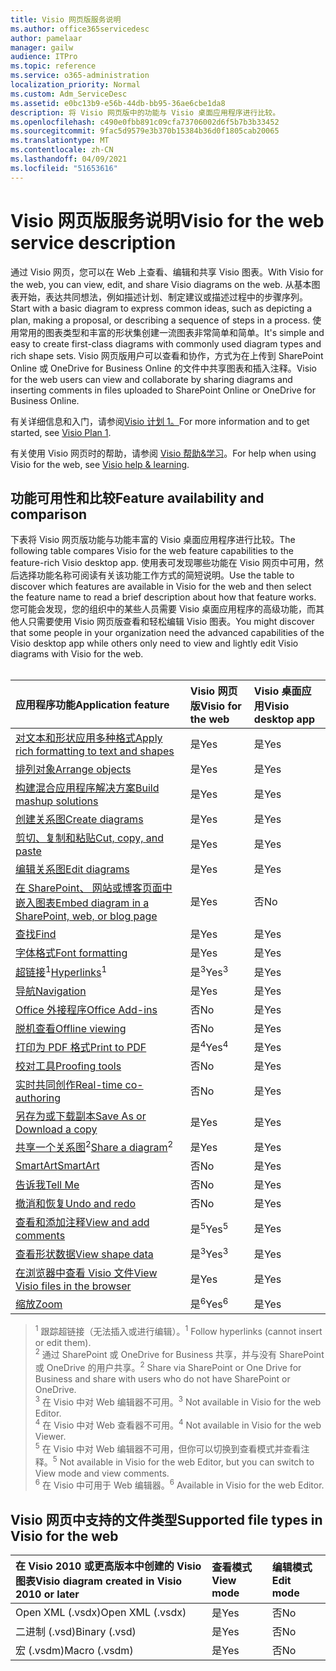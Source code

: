 ```yaml
---
title: Visio 网页版服务说明
ms.author: office365servicedesc
author: pamelaar
manager: gailw
audience: ITPro
ms.topic: reference
ms.service: o365-administration
localization_priority: Normal
ms.custom: Adm_ServiceDesc
ms.assetid: e0bc13b9-e56b-44db-bb95-36ae6cbe1da8
description: 将 Visio 网页版中的功能与 Visio 桌面应用程序进行比较。
ms.openlocfilehash: c490e0fbb891c09cfa73706002d6f5b7b3b33452
ms.sourcegitcommit: 9fac5d9579e3b370b15384b36d0f1805cab20065
ms.translationtype: MT
ms.contentlocale: zh-CN
ms.lasthandoff: 04/09/2021
ms.locfileid: "51653616"
---
```

# <a name="visio-for-the-web-service-description"></a><span data-ttu-id="1c085-103">Visio 网页版服务说明</span><span class="sxs-lookup"><span data-stu-id="1c085-103">Visio for the web service description</span></span>

<span data-ttu-id="1c085-104">通过 Visio 网页，您可以在 Web 上查看、编辑和共享 Visio 图表。</span><span class="sxs-lookup"><span data-stu-id="1c085-104">With Visio for the web, you can view, edit, and share Visio diagrams on the web.</span></span> <span data-ttu-id="1c085-105">从基本图表开始，表达共同想法，例如描述计划、制定建议或描述过程中的步骤序列。</span><span class="sxs-lookup"><span data-stu-id="1c085-105">Start with a basic diagram to express common ideas, such as depicting a plan, making a proposal, or describing a sequence of steps in a process.</span></span> <span data-ttu-id="1c085-106">使用常用的图表类型和丰富的形状集创建一流图表非常简单和简单。</span><span class="sxs-lookup"><span data-stu-id="1c085-106">It's simple and easy to create first-class diagrams with commonly used diagram types and rich shape sets.</span></span> <span data-ttu-id="1c085-107">Visio 网页版用户可以查看和协作，方式为在上传到 SharePoint Online 或 OneDrive for Business Online 的文件中共享图表和插入注释。</span><span class="sxs-lookup"><span data-stu-id="1c085-107">Visio for the web users can view and collaborate by sharing diagrams and inserting comments in files uploaded to SharePoint Online or OneDrive for Business Online.</span></span>
  
<span data-ttu-id="1c085-108">有关详细信息和入门，请参阅[Visio 计划 1。](https://products.office.com/visio/visio-online)</span><span class="sxs-lookup"><span data-stu-id="1c085-108">For more information and to get started, see [Visio Plan 1](https://products.office.com/visio/visio-online).</span></span>
  
<span data-ttu-id="1c085-109">有关使用 Visio 网页时的帮助，请参阅 [Visio 帮助&学习](https://support.office.com/visio)。</span><span class="sxs-lookup"><span data-stu-id="1c085-109">For help when using Visio for the web, see [Visio help & learning](https://support.office.com/visio).</span></span>
  
## <a name="feature-availability-and-comparison"></a><span data-ttu-id="1c085-110">功能可用性和比较</span><span class="sxs-lookup"><span data-stu-id="1c085-110">Feature availability and comparison</span></span>

<span data-ttu-id="1c085-111">下表将 Visio 网页版功能与功能丰富的 Visio 桌面应用程序进行比较。</span><span class="sxs-lookup"><span data-stu-id="1c085-111">The following table compares Visio for the web feature capabilities to the feature-rich Visio desktop app.</span></span> <span data-ttu-id="1c085-112">使用表可发现哪些功能在 Visio 网页中可用，然后选择功能名称可阅读有关该功能工作方式的简短说明。</span><span class="sxs-lookup"><span data-stu-id="1c085-112">Use the table to discover which features are available in Visio for the web and then select the feature name to read a brief description about how that feature works.</span></span> <span data-ttu-id="1c085-113">您可能会发现，您的组织中的某些人员需要 Visio 桌面应用程序的高级功能，而其他人只需要使用 Visio 网页版查看和轻松编辑 Visio 图表。</span><span class="sxs-lookup"><span data-stu-id="1c085-113">You might discover that some people in your organization need the advanced capabilities of the Visio desktop app while others only need to view and lightly edit Visio diagrams with Visio for the web.</span></span><br><br> 
  
| <span data-ttu-id="1c085-114">应用程序功能</span><span class="sxs-lookup"><span data-stu-id="1c085-114">Application feature</span></span> | <span data-ttu-id="1c085-115">Visio 网页版</span><span class="sxs-lookup"><span data-stu-id="1c085-115">Visio for the web</span></span> | <span data-ttu-id="1c085-116">Visio 桌面应用</span><span class="sxs-lookup"><span data-stu-id="1c085-116">Visio desktop app</span></span> |
|:-----|:-----|:-----|
|[<span data-ttu-id="1c085-117">对文本和形状应用多种格式</span><span class="sxs-lookup"><span data-stu-id="1c085-117">Apply rich formatting to text and shapes</span></span>](visio-online.md#apply-rich-formatting-to-text-and-shapes) <br/> |<span data-ttu-id="1c085-118">是</span><span class="sxs-lookup"><span data-stu-id="1c085-118">Yes</span></span>  <br/> |<span data-ttu-id="1c085-119">是</span><span class="sxs-lookup"><span data-stu-id="1c085-119">Yes</span></span>  <br/> |
|[<span data-ttu-id="1c085-120">排列对象</span><span class="sxs-lookup"><span data-stu-id="1c085-120">Arrange objects</span></span>](visio-online.md#arrange-objects) <br/> |<span data-ttu-id="1c085-121">是</span><span class="sxs-lookup"><span data-stu-id="1c085-121">Yes</span></span>  <br/> |<span data-ttu-id="1c085-122">是</span><span class="sxs-lookup"><span data-stu-id="1c085-122">Yes</span></span>  <br/> |
|[<span data-ttu-id="1c085-123">构建混合应用程序解决方案</span><span class="sxs-lookup"><span data-stu-id="1c085-123">Build mashup solutions</span></span>](visio-online.md#build-mashup-solutions) <br/> |<span data-ttu-id="1c085-124">是</span><span class="sxs-lookup"><span data-stu-id="1c085-124">Yes</span></span>  <br/> |<span data-ttu-id="1c085-125">是</span><span class="sxs-lookup"><span data-stu-id="1c085-125">Yes</span></span>  <br/> |
|[<span data-ttu-id="1c085-126">创建关系图</span><span class="sxs-lookup"><span data-stu-id="1c085-126">Create diagrams</span></span>](visio-online.md#create-diagrams) <br/> |<span data-ttu-id="1c085-127">是</span><span class="sxs-lookup"><span data-stu-id="1c085-127">Yes</span></span>  <br/> |<span data-ttu-id="1c085-128">是</span><span class="sxs-lookup"><span data-stu-id="1c085-128">Yes</span></span>  <br/> |
|[<span data-ttu-id="1c085-129">剪切、复制和粘贴</span><span class="sxs-lookup"><span data-stu-id="1c085-129">Cut, copy, and paste</span></span>](visio-online.md#cut-copy-and-paste) <br/> |<span data-ttu-id="1c085-130">是</span><span class="sxs-lookup"><span data-stu-id="1c085-130">Yes</span></span>  <br/> |<span data-ttu-id="1c085-131">是</span><span class="sxs-lookup"><span data-stu-id="1c085-131">Yes</span></span>  <br/> |
|[<span data-ttu-id="1c085-132">编辑关系图</span><span class="sxs-lookup"><span data-stu-id="1c085-132">Edit diagrams</span></span>](visio-online.md#edit-diagrams) <br/> |<span data-ttu-id="1c085-133">是</span><span class="sxs-lookup"><span data-stu-id="1c085-133">Yes</span></span>  <br/> |<span data-ttu-id="1c085-134">是</span><span class="sxs-lookup"><span data-stu-id="1c085-134">Yes</span></span>  <br/> |
|[<span data-ttu-id="1c085-135">在 SharePoint、 网站或博客页面中嵌入图表</span><span class="sxs-lookup"><span data-stu-id="1c085-135">Embed diagram in a SharePoint, web, or blog page</span></span>](visio-online.md#embed-diagram-in-a-sharepoint-web-or-blog-page) <br/> |<span data-ttu-id="1c085-136">是</span><span class="sxs-lookup"><span data-stu-id="1c085-136">Yes</span></span>  <br/> |<span data-ttu-id="1c085-137">否</span><span class="sxs-lookup"><span data-stu-id="1c085-137">No</span></span>  <br/> |
|[<span data-ttu-id="1c085-138">查找</span><span class="sxs-lookup"><span data-stu-id="1c085-138">Find</span></span>](visio-online.md#find) <br/> |<span data-ttu-id="1c085-139">是</span><span class="sxs-lookup"><span data-stu-id="1c085-139">Yes</span></span>  <br/> |<span data-ttu-id="1c085-140">是</span><span class="sxs-lookup"><span data-stu-id="1c085-140">Yes</span></span>  <br/> |
|[<span data-ttu-id="1c085-141">字体格式</span><span class="sxs-lookup"><span data-stu-id="1c085-141">Font formatting</span></span>](visio-online.md#font-formatting) <br/> |<span data-ttu-id="1c085-142">是</span><span class="sxs-lookup"><span data-stu-id="1c085-142">Yes</span></span>  <br/> |<span data-ttu-id="1c085-143">是</span><span class="sxs-lookup"><span data-stu-id="1c085-143">Yes</span></span>  <br/> |
|<span data-ttu-id="1c085-144">[超链接](visio-online.md#hyperlinks)<sup>1</sup></span><span class="sxs-lookup"><span data-stu-id="1c085-144">[Hyperlinks](visio-online.md#hyperlinks)<sup>1</sup></span></span> <br/> |<span data-ttu-id="1c085-145">是<sup>3</sup></span><span class="sxs-lookup"><span data-stu-id="1c085-145">Yes<sup>3</sup></span></span> <br/> |<span data-ttu-id="1c085-146">是</span><span class="sxs-lookup"><span data-stu-id="1c085-146">Yes</span></span>  <br/> |
|[<span data-ttu-id="1c085-147">导航</span><span class="sxs-lookup"><span data-stu-id="1c085-147">Navigation</span></span>](visio-online.md#navigation) <br/> |<span data-ttu-id="1c085-148">是</span><span class="sxs-lookup"><span data-stu-id="1c085-148">Yes</span></span>  <br/> |<span data-ttu-id="1c085-149">是</span><span class="sxs-lookup"><span data-stu-id="1c085-149">Yes</span></span>  <br/> |
|[<span data-ttu-id="1c085-150">Office 外接程序</span><span class="sxs-lookup"><span data-stu-id="1c085-150">Office Add-ins</span></span>](visio-online.md#office-add-ins) <br/> |<span data-ttu-id="1c085-151">否</span><span class="sxs-lookup"><span data-stu-id="1c085-151">No</span></span>  <br/> |<span data-ttu-id="1c085-152">是</span><span class="sxs-lookup"><span data-stu-id="1c085-152">Yes</span></span>  <br/> |
|[<span data-ttu-id="1c085-153">脱机查看</span><span class="sxs-lookup"><span data-stu-id="1c085-153">Offline viewing</span></span>](visio-online.md#offline-viewing) <br/> |<span data-ttu-id="1c085-154">否</span><span class="sxs-lookup"><span data-stu-id="1c085-154">No</span></span>  <br/> |<span data-ttu-id="1c085-155">是</span><span class="sxs-lookup"><span data-stu-id="1c085-155">Yes</span></span>  <br/> |
|[<span data-ttu-id="1c085-156">打印为 PDF 格式</span><span class="sxs-lookup"><span data-stu-id="1c085-156">Print to PDF</span></span>](visio-online.md#print-to-pdf) <br/> |<span data-ttu-id="1c085-157">是<sup>4</sup></span><span class="sxs-lookup"><span data-stu-id="1c085-157">Yes<sup>4</sup></span></span> <br/> |<span data-ttu-id="1c085-158">是</span><span class="sxs-lookup"><span data-stu-id="1c085-158">Yes</span></span>  <br/> |
|[<span data-ttu-id="1c085-159">校对工具</span><span class="sxs-lookup"><span data-stu-id="1c085-159">Proofing tools</span></span>](visio-online.md#proofing-tools) <br/> |<span data-ttu-id="1c085-160">否</span><span class="sxs-lookup"><span data-stu-id="1c085-160">No</span></span>  <br/> |<span data-ttu-id="1c085-161">是</span><span class="sxs-lookup"><span data-stu-id="1c085-161">Yes</span></span>  <br/> |
|[<span data-ttu-id="1c085-162">实时共同创作</span><span class="sxs-lookup"><span data-stu-id="1c085-162">Real-time co-authoring</span></span>](visio-online.md#real-time-co-authoring) <br/> |<span data-ttu-id="1c085-163">否</span><span class="sxs-lookup"><span data-stu-id="1c085-163">No</span></span>  <br/> |<span data-ttu-id="1c085-164">是</span><span class="sxs-lookup"><span data-stu-id="1c085-164">Yes</span></span>  <br/> |
|[<span data-ttu-id="1c085-165">另存为或下载副本</span><span class="sxs-lookup"><span data-stu-id="1c085-165">Save As or Download a copy</span></span>](visio-online.md#save-as-or-download-a-copy) <br/> |<span data-ttu-id="1c085-166">是</span><span class="sxs-lookup"><span data-stu-id="1c085-166">Yes</span></span>  <br/> |<span data-ttu-id="1c085-167">是</span><span class="sxs-lookup"><span data-stu-id="1c085-167">Yes</span></span>  <br/> |
|<span data-ttu-id="1c085-168">[共享一个关系图](visio-online.md#share-a-diagram)<sup>2</sup></span><span class="sxs-lookup"><span data-stu-id="1c085-168">[Share a diagram](visio-online.md#share-a-diagram)<sup>2</sup></span></span> <br/> |<span data-ttu-id="1c085-169">是</span><span class="sxs-lookup"><span data-stu-id="1c085-169">Yes</span></span>  <br/> |<span data-ttu-id="1c085-170">是</span><span class="sxs-lookup"><span data-stu-id="1c085-170">Yes</span></span>  <br/> |
|[<span data-ttu-id="1c085-171">SmartArt</span><span class="sxs-lookup"><span data-stu-id="1c085-171">SmartArt</span></span>](visio-online.md#smartart) <br/> |<span data-ttu-id="1c085-172">否</span><span class="sxs-lookup"><span data-stu-id="1c085-172">No</span></span>  <br/> |<span data-ttu-id="1c085-173">是</span><span class="sxs-lookup"><span data-stu-id="1c085-173">Yes</span></span>  <br/> |
|[<span data-ttu-id="1c085-174">告诉我</span><span class="sxs-lookup"><span data-stu-id="1c085-174">Tell Me</span></span>](visio-online.md#tell-me) <br/> |<span data-ttu-id="1c085-175">否</span><span class="sxs-lookup"><span data-stu-id="1c085-175">No</span></span>  <br/> |<span data-ttu-id="1c085-176">是</span><span class="sxs-lookup"><span data-stu-id="1c085-176">Yes</span></span>  <br/> |
|[<span data-ttu-id="1c085-177">撤消和恢复</span><span class="sxs-lookup"><span data-stu-id="1c085-177">Undo and redo</span></span>](visio-online.md#undo-and-redo) <br/> |<span data-ttu-id="1c085-178">否</span><span class="sxs-lookup"><span data-stu-id="1c085-178">No</span></span>  <br/> |<span data-ttu-id="1c085-179">是</span><span class="sxs-lookup"><span data-stu-id="1c085-179">Yes</span></span>  <br/> |
|[<span data-ttu-id="1c085-180">查看和添加注释</span><span class="sxs-lookup"><span data-stu-id="1c085-180">View and add comments</span></span>](visio-online.md#view-and-add-comments) <br/> |<span data-ttu-id="1c085-181">是<sup>5</sup></span><span class="sxs-lookup"><span data-stu-id="1c085-181">Yes<sup>5</sup></span></span> <br/> |<span data-ttu-id="1c085-182">是</span><span class="sxs-lookup"><span data-stu-id="1c085-182">Yes</span></span>  <br/> |
|[<span data-ttu-id="1c085-183">查看形状数据</span><span class="sxs-lookup"><span data-stu-id="1c085-183">View shape data</span></span>](visio-online.md#view-shape-data) <br/> |<span data-ttu-id="1c085-184">是<sup>3</sup></span><span class="sxs-lookup"><span data-stu-id="1c085-184">Yes<sup>3</sup></span></span> <br/> |<span data-ttu-id="1c085-185">是</span><span class="sxs-lookup"><span data-stu-id="1c085-185">Yes</span></span>  <br/> |
|[<span data-ttu-id="1c085-186">在浏览器中查看 Visio 文件</span><span class="sxs-lookup"><span data-stu-id="1c085-186">View Visio files in the browser</span></span>](visio-online.md#view-visio-files-in-the-browser) <br/> |<span data-ttu-id="1c085-187">是</span><span class="sxs-lookup"><span data-stu-id="1c085-187">Yes</span></span>  <br/> |<span data-ttu-id="1c085-188">是</span><span class="sxs-lookup"><span data-stu-id="1c085-188">Yes</span></span>  <br/> |
|[<span data-ttu-id="1c085-189">缩放</span><span class="sxs-lookup"><span data-stu-id="1c085-189">Zoom</span></span>](visio-online.md#zoom) <br/> |<span data-ttu-id="1c085-190">是<sup>6</sup></span><span class="sxs-lookup"><span data-stu-id="1c085-190">Yes<sup>6</sup></span></span> <br/> |<span data-ttu-id="1c085-191">是</span><span class="sxs-lookup"><span data-stu-id="1c085-191">Yes</span></span>  <br/> |
   
> <span data-ttu-id="1c085-192"><sup>1</sup> 跟踪超链接（无法插入或进行编辑）。</span><span class="sxs-lookup"><span data-stu-id="1c085-192"><sup>1</sup> Follow hyperlinks (cannot insert or edit them).</span></span> 
<br/><span data-ttu-id="1c085-193"><sup>2</sup> 通过 SharePoint 或 OneDrive for Business 共享，并与没有 SharePoint 或 OneDrive 的用户共享。</span><span class="sxs-lookup"><span data-stu-id="1c085-193"><sup>2</sup> Share via SharePoint or One Drive for Business and share with users who do not have SharePoint or OneDrive.</span></span> 
<br/> <span data-ttu-id="1c085-194"><sup>3</sup> 在 Visio 中对 Web 编辑器不可用。</span><span class="sxs-lookup"><span data-stu-id="1c085-194"><sup>3</sup> Not available in Visio for the web Editor.</span></span>
<br/><span data-ttu-id="1c085-195"><sup>4</sup> 在 Visio 中对 Web 查看器不可用。</span><span class="sxs-lookup"><span data-stu-id="1c085-195"><sup>4</sup> Not available in Visio for the web Viewer.</span></span> 
<br/><span data-ttu-id="1c085-196"><sup>5</sup> 在 Visio 中对 Web 编辑器不可用，但你可以切换到查看模式并查看注释。</span><span class="sxs-lookup"><span data-stu-id="1c085-196"><sup>5</sup> Not available in Visio for the web Editor, but you can switch to View mode and view comments.</span></span> 
<br/><span data-ttu-id="1c085-197"><sup>6</sup> 在 Visio 中可用于 Web 编辑器。</span><span class="sxs-lookup"><span data-stu-id="1c085-197"><sup>6</sup> Available in Visio for the web Editor.</span></span> 
  
## <a name="supported-file-types-in-visio-for-the-web"></a><span data-ttu-id="1c085-198">Visio 网页中支持的文件类型</span><span class="sxs-lookup"><span data-stu-id="1c085-198">Supported file types in Visio for the web</span></span>

| <span data-ttu-id="1c085-199">在 Visio 2010 或更高版本中创建的 Visio 图表</span><span class="sxs-lookup"><span data-stu-id="1c085-199">Visio diagram created in Visio 2010 or later</span></span> | <span data-ttu-id="1c085-200">查看模式</span><span class="sxs-lookup"><span data-stu-id="1c085-200">View mode</span></span> | <span data-ttu-id="1c085-201">编辑模式</span><span class="sxs-lookup"><span data-stu-id="1c085-201">Edit mode</span></span> |
|:-----|:-----|:-----|
|<span data-ttu-id="1c085-202">Open XML (.vsdx)</span><span class="sxs-lookup"><span data-stu-id="1c085-202">Open XML (.vsdx)</span></span>  <br/> |<span data-ttu-id="1c085-203">是</span><span class="sxs-lookup"><span data-stu-id="1c085-203">Yes</span></span>  <br/> |<span data-ttu-id="1c085-204">否</span><span class="sxs-lookup"><span data-stu-id="1c085-204">No</span></span>  <br/> |
|<span data-ttu-id="1c085-205">二进制 (.vsd)</span><span class="sxs-lookup"><span data-stu-id="1c085-205">Binary (.vsd)</span></span>  <br/> |<span data-ttu-id="1c085-206">是</span><span class="sxs-lookup"><span data-stu-id="1c085-206">Yes</span></span>  <br/> |<span data-ttu-id="1c085-207">否</span><span class="sxs-lookup"><span data-stu-id="1c085-207">No</span></span>  <br/> |
|<span data-ttu-id="1c085-208">宏 (.vsdm)</span><span class="sxs-lookup"><span data-stu-id="1c085-208">Macro (.vsdm)</span></span>  <br/> |<span data-ttu-id="1c085-209">是</span><span class="sxs-lookup"><span data-stu-id="1c085-209">Yes</span></span>  <br/> |<span data-ttu-id="1c085-210">否</span><span class="sxs-lookup"><span data-stu-id="1c085-210">No</span></span>  <br/> |
   

